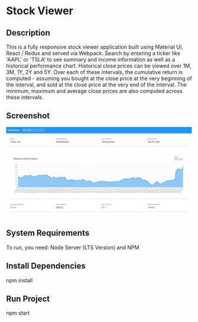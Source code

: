 # Stock Viewer
## Description
This is a fully responsive stock viewer application built using Material UI, React / Redux and served via Webpack. Search by entering a ticker like 'AAPL' or 'TSLA' to see summary and income information as well as a historical performance chart. Historical close prices can be viewed over 1M, 3M, 1Y, 2Y and 5Y. Over each of these intervals, the cumulative return is computed - assuming you bought at the close price at the very beginning of the interval, and sold at the close price at the very end of the interval. The minimum, maximum and average close prices are also computed across these intervals. 
## Screenshot
![Screenshot](public/App.PNG)
## System Requirements
To run, you need: Node Server (LTS  Version) and NPM
## Install Dependencies
npm install
## Run Project
npm start
